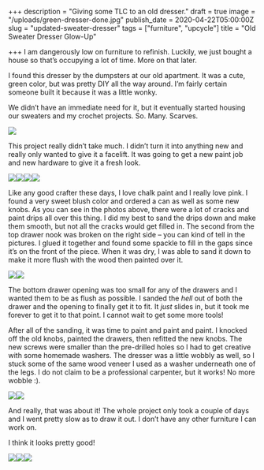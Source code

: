 +++
description = "Giving some TLC to an old dresser."
draft = true
image = "/uploads/green-dresser-done.jpg"
publish_date = 2020-04-22T05:00:00Z
slug = "updated-sweater-dresser"
tags = ["furniture", "upcycle"]
title = "Old Sweater Dresser Glow-Up"

+++
I am dangerously low on furniture to refinish. Luckily, we just bought a house so that’s occupying a lot of time. More on that later.

I found this dresser by the dumpsters at our old apartment. It was a cute, green color, but was pretty DIY all the way around. I’m fairly certain someone built it because it was a little wonky.

We didn’t have an immediate need for it, but it eventually started housing our sweaters and my crochet projects. So. Many. Scarves.

![](/uploads/green-dresser.jpg)

This project really didn’t take much. I didn’t turn it into anything new and really only wanted to give it a facelift. It was going to get a new paint job and new hardware to give it a fresh look.

![](/uploads/paint-on-dresser.jpg)![](/uploads/sanded-paint-drips.jpg)![](/uploads/front-view.jpg)![](/uploads/chipped-bottom.jpg)

Like any good crafter these days, I love chalk paint and I really love pink. I found a very sweet blush color and ordered a can as well as some new knobs. As you can see in the photos above, there were a lot of cracks and paint drips all over this thing. I did my best to sand the drips down and make them smooth, but not all the cracks would get filled in. The second from the top drawer nook was broken on the right side – you can kind of tell in the pictures. I glued it together and found some spackle to fill in the gaps since it’s on the front of the piece. When it was dry, I was able to sand it down to make it more flush with the wood then painted over it.

![](/uploads/spackle.jpg)![](/uploads/patched-break.jpg)

The bottom drawer opening was too small for any of the drawers and I wanted them to be as flush as possible. I sanded the _hell_ out of both the drawer and the opening to finally get it to fit. It _just_ slides in, but it took me forever to get it to that point. I cannot wait to get some more tools!

After all of the sanding, it was time to paint and paint and paint. I knocked off the old knobs, painted the drawers, then refitted the new knobs. The new screws were smaller than the pre-drilled holes so I had to get creative with some homemade washers. The dresser was a little wobbly as well, so I stuck some of the same wood veneer I used as a washer underneath one of the legs. I do not claim to be a professional carpenter, but it works! No more wobble :).

![](/uploads/screw.jpg)![](/uploads/wood-splint.jpg)

And really, that was about it! The whole project only took a couple of days and I went pretty slow as to draw it out. I don’t have any other furniture I can work on.

I think it looks pretty good!

![](/uploads/green-dresser-done.jpg)![](/uploads/finished-dresser-close-up.jpg)![](/uploads/hardware-close-up.jpg)